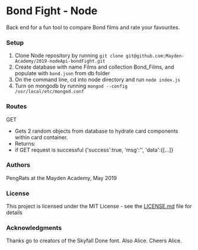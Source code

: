 # Bond Fight - Node

Back end for a fun tool to compare Bond films and rate your favourites.

### Setup

1. Clone Node repository by running `git clone git@github.com:Mayden-Academy/2019-nodeApi-bondFight.git`
2. Create database with name Films and collection Bond_Films, and populate with `bond.json` from db folder
3. On the command line, cd into node directory and run `node index.js`
4. Turn on mongodb by running `mongod --config /usr/local/etc/mongod.conf`


### Routes

GET

- Gets 2 random objects from database to hydrate card components within card container. 
- Returns:
- if GET request is successful
{'success':true, 'msg':'', 'data':{[...]}

### Authors

PengRats at the Mayden Academy, May 2019

### License

This project is licensed under the MIT License - see the [LICENSE.md](LICENSE.md) file for details

### Acknowledgments

Thanks go to creators of the Skyfall Done font.
Also Alice. Cheers Alice.